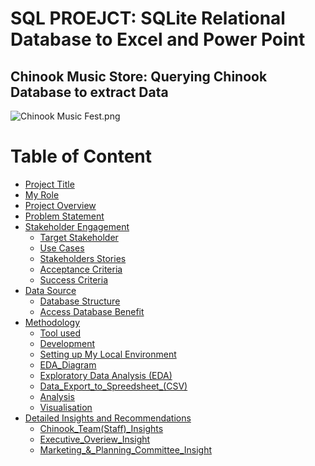 # SQL PROEJCT: SQLite Relational Database to Excel and Power Point

## Chinook Music Store: Querying Chinook Database to extract Data

![Chinook Music Fest.png](#Assets/Images/Chinook_Music_Fest.png)

# Table of Content
- [Project Title](#Project-Title)
- [My Role](#My-Role)
- [Project Overview](#Project-overview)
- [Problem Statement](#Problem-statement)
- [Stakeholder Engagement](#Stakeholder-Engagement)
    - [Target Stakeholder](#Target-stakeholder)
    - [Use Cases](#Use-cases)
    - [Stakeholders Stories](#Stakeholder-stories)
    - [Acceptance Criteria](#Acceptance-criteria)
    - [Success Criteria](#Success-criteria)
- [Data Source](#Data-source)
  - [Database Structure](#Access-Database-Structure)
  - [Access Database Benefit](#Benefit-of-Access-Storage)
- [Methodology](#Methodology)
  - [Tool used](#Tool-Used)
  - [Development](#Development)
  - [Setting up My Local Environment](#Setting_up_My_Local_Environment)
  - [EDA_Diagram](#EDA_Diagram)
  - [Exploratory Data Analysis (EDA)](#Exploratory_Data_Analysis_(EDA))
  - [Data_Export_to_Spreedsheet_(CSV)](#Data_Export_to_Spreedsheet_(CSV))
  - [Analysis](#Analysis)
  - [Visualisation](#Visualisation)
- [Detailed Insights and Recommendations](#Detailed-Insights-and-Recommendation)
  - [Chinook_Team(Staff)_Insights](#Sales-Pulse-Performance,-Frequency-&-Return-(Executive-Overview))
  - [Executive_Overiew_Insight](#Sales-Performance-&-Customer-Behaviour-(Net-sales-by-Customer-Demographic))
  - [Marketing_&_Planning_Committee_Insight](#Product-portfolio-performance-(Based-on-Gross-Proft))
